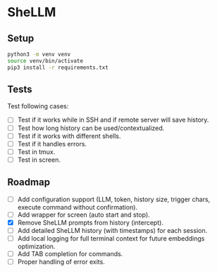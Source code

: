 # SheLLM

## Setup

```bash
python3 -m venv venv
source venv/bin/activate
pip3 install -r requirements.txt
```

## Tests

Test following cases:

- [ ] Test if it works while in SSH and if remote server will save history.
- [ ] Test how long history can be used/contextualized.
- [ ] Test if it works with different shells.
- [ ] Test if it handles errors.
- [ ] Test in tmux.
- [ ] Test in screen.

## Roadmap

- [ ] Add configuration support (LLM, token, history size, trigger chars, execute command without confirmation).
- [ ] Add wrapper for screen (auto start and stop).
- [x] Remove SheLLM prompts from history (intercept).
- [ ] Add detailed SheLLM history (with timestamps) for each session.
- [ ] Add local logging for full terminal context for future embeddings optimization.
- [ ] Add TAB completion for commands.
- [ ] Proper handling of error exits.
